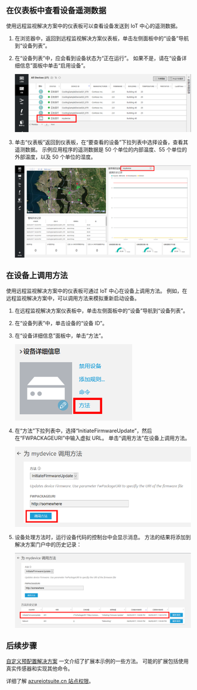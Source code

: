## <a name="view-device-telemetry-in-the-dashboard"></a>在仪表板中查看设备遥测数据
使用远程监视解决方案中的仪表板可以查看设备发送到 IoT 中心的遥测数据。

1. 在浏览器中，返回到远程监视解决方案仪表板，单击左侧面板中的“设备”导航到“设备列表”。
2. 在“设备列表”中，应会看到设备状态为“正在运行”。 如果不是，请在“设备详细信息”面板中单击“启用设备”。

    ![查看服务状态][18]
3. 单击“仪表板”返回到仪表板，在“要查看的设备”下拉列表中选择设备，查看其遥测数据。 示例应用程序的遥测数据是 50 个单位的内部温度、55 个单位的外部温度，以及 50 个单位的湿度。

    ![查看设备遥测数据][img-telemetry]

## <a name="invoke-a-method-on-your-device"></a>在设备上调用方法
使用远程监视解决方案中的仪表板可通过 IoT 中心在设备上调用方法。 例如，在远程监视解决方案中，可以调用方法来模拟重新启动设备。

1. 在远程监视解决方案仪表板中，单击左侧面板中的“设备”导航到“设备列表”。
2. 在“设备列表”中，单击设备的“设备 ID”。
3. 在“设备详细信息”面板中，单击“方法”。

    ![设备方法][13]
4. 在“方法”下拉列表中，选择“InitiateFirmwareUpdate”，然后在“FWPACKAGEURI”中输入虚拟 URL。 单击“调用方法”在设备上调用方法。

    ![调用设备方法][14]

5. 设备处理方法时，运行设备代码的控制台中会显示消息。 方法的结果将添加到解决方案门户中的历史记录：

    ![查看方法历史记录][img-method-history]

## <a name="next-steps"></a>后续步骤
[自定义预配置解决方案][lnk-customize] 一文介绍了扩展本示例的一些方法。 可能的扩展包括使用真实传感器和实现其他命令。

详细了解 [azureiotsuite.cn 站点权限][lnk-permissions]。

[13]: ./media/iot-suite-visualize-connecting/suite4.png
[14]: ./media/iot-suite-visualize-connecting/suite7-1.png
[18]: ./media/iot-suite-visualize-connecting/suite10.png
[img-telemetry]: ./media/iot-suite-visualize-connecting/telemetry.png
[img-method-history]: ./media/iot-suite-visualize-connecting/history.png
[lnk-customize]:../articles/iot-suite/iot-suite-guidance-on-customizing-preconfigured-solutions.md
[lnk-permissions]: ../articles/iot-suite/iot-suite-permissions.md